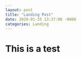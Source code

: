 ```yaml
---
layout: post
title: "Landing Post"
date: 2020-01-25 13:27:00 -0000
categories: Landing
---
```


<h1> This is a test </h1>


